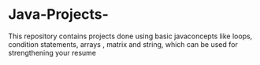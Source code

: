 # Java-Projects-
This repository contains projects done using basic javaconcepts like loops, condition statements, arrays , matrix and string, which can be used for strengthening your resume
